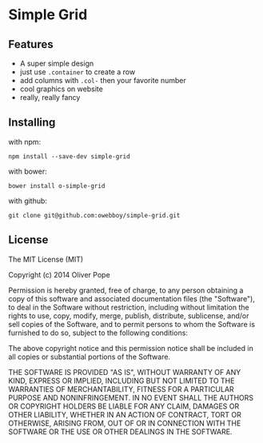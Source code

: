 # Simple Grid

## Features

- A super simple design
- just use `.container` to create a row
- add columns with `.col-` then your favorite number
- cool graphics on website
- really, really fancy

## Installing

with npm:

`npm install --save-dev simple-grid` 

with bower:

`bower install o-simple-grid`

with github:

`git clone git@github.com:owebboy/simple-grid.git`

## License

The MIT License (MIT)

Copyright (c) 2014 Oliver Pope

Permission is hereby granted, free of charge, to any person obtaining a copy
of this software and associated documentation files (the "Software"), to deal
in the Software without restriction, including without limitation the rights
to use, copy, modify, merge, publish, distribute, sublicense, and/or sell
copies of the Software, and to permit persons to whom the Software is
furnished to do so, subject to the following conditions:

The above copyright notice and this permission notice shall be included in
all copies or substantial portions of the Software.

THE SOFTWARE IS PROVIDED "AS IS", WITHOUT WARRANTY OF ANY KIND, EXPRESS OR
IMPLIED, INCLUDING BUT NOT LIMITED TO THE WARRANTIES OF MERCHANTABILITY,
FITNESS FOR A PARTICULAR PURPOSE AND NONINFRINGEMENT. IN NO EVENT SHALL THE
AUTHORS OR COPYRIGHT HOLDERS BE LIABLE FOR ANY CLAIM, DAMAGES OR OTHER
LIABILITY, WHETHER IN AN ACTION OF CONTRACT, TORT OR OTHERWISE, ARISING FROM,
OUT OF OR IN CONNECTION WITH THE SOFTWARE OR THE USE OR OTHER DEALINGS IN
THE SOFTWARE.